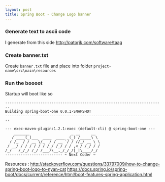 ```yaml
---
layout: post
title: Spring Boot - Change Logo banner
---
```


### Generate text to ascii code
I generate from this side http://patorjk.com/software/taag

### Create banner.txt
Create `banner.txt` file and place into folder `project-name\src\main\resources`

### Run the boooot
Startup will boot like so
```
------------------------------------------------------------------------
Building spring-boot-one 0.0.1-SNAPSHOT
------------------------------------------------------------------------

--- exec-maven-plugin:1.2.1:exec (default-cli) @ spring-boot-one ---
    _______                   _ __     __  
   / ____(_)___  ____  ____ _(_) /_____\ \ 
  / /_  / / __ \/_  / / __ `/ / //_/ __ \ \
 / __/ / / / / / / /_/ /_/ / / ,< / /_/ / /
/_/   /_/_/ /_/ /___/\__,_/_/_/|_|\____/_/ 
-------------------------- ~ Next Coder ~

```

Resources :
http://stackoverflow.com/questions/33797009/how-to-change-spring-boot-logo-to-nyan-cat
https://docs.spring.io/spring-boot/docs/current/reference/html/boot-features-spring-application.html
